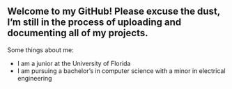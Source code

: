 ## Welcome to my GitHub! Please excuse the dust, I’m still in the process of uploading and documenting all of my projects.

Some things about me:
* I am a junior at the University of Florida
* I am pursuing a bachelor’s in computer science with a minor in electrical engineering
